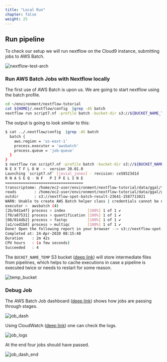 ```yaml
---
title: "Local Run"
chapter: false
weight: 25
---
```


## Run pipeline

To check our setup we will run nextflow on the Cloud9 instance, submitting jobs to AWS Batch.

![nextflow-test-arch](/images/nextflow-on-aws-batch/nextflow202/nextflow-test-arch.png)

### Run AWS Batch Jobs with Nextflow locally

The first use of AWS Batch is upon us. We are going to start nextflow using the batch profile.

```bash
cd ~/environment/nextflow-tutorial
cat ${HOME}/.nextflow/config  |grep -A5 batch
nextflow run script7.nf -profile batch -bucket-dir s3://${BUCKET_NAME_TEMP} --outdir=s3://${BUCKET_NAME_RESULTS}/batch
```

The output is going to look similar to this:

```bash
$ cat ../.nextflow/config  |grep -A5 batch
  batch {
    aws.region = 'us-east-1'
    process.executor = 'awsbatch'
    process.queue = 'job-queue'
  }
}
$ nextflow run script7.nf -profile batch -bucket-dir s3://${BUCKET_NAME_TEMP} --outdir=s3://${BUCKET_NAME_RESULTS}/batch
N E X T F L O W  ~  version 20.01.0
Launching `script7.nf` [jovial_jones] - revision: ce58523d1d
R N A S E Q - N F   P I P E L I N E
===================================
transcriptome: /home/ec2-user/environment/nextflow-tutorial/data/ggal/transcriptome.fa
reads        : /home/ec2-user/environment/nextflow-tutorial/data/ggal/gut_{1,2}.fq
outdir       : s3://nextflow-spot-batch-result-23641-1587713021
WARN: Unable to create AWS Batch helper class | credentials cannot be null
executor >  awsbatch (4)
[2b/641a4f] process > index          [100%] 1 of 1 ✔
[f0/a87531] process > quantification [100%] 1 of 1 ✔
[08/014db2] process > fastqc         [100%] 1 of 1 ✔
[a1/ced1b8] process > multiqc        [100%] 1 of 1 ✔
Done! Open the following report in your browser --> s3://nextflow-spot-batch-result-23641-1587713021/batch/multiqc_report.html
Completed at: 24-Apr-2020 08:15:40
Duration    : 2m 42s
CPU hours   : (a few seconds)
Succeeded   : 4
```

The `BUCKET_NAME_TEMP` S3 bucket ([deep link](https://s3.console.aws.amazon.com/s3/home)) will store intermediate files from pipelines, which helps to cache executions in case a pipeline is executed twice or needs to restart for some reason.

![temp_bucket](/images/nextflow-on-aws-batch/nextflow202/temp_bucket.png)

### Debug Job

The AWS Batch Job dashboard ([deep link](https://console.aws.amazon.com/batch/home)) shows how jobs are passing through stages.

![job_dash](/images/nextflow-on-aws-batch/nextflow202/job_dash.png)

Using CloudWatch ([deep link](https://console.aws.amazon.com/cloudwatch/home#logStream:group=/aws/batch/job)) one can check the logs.

![job_logs](/images/nextflow-on-aws-batch/nextflow202/job_logs.png)

At the end four jobs should have passed.

![job_dash_end](/images/nextflow-on-aws-batch/nextflow202/job_dash_end.png)
